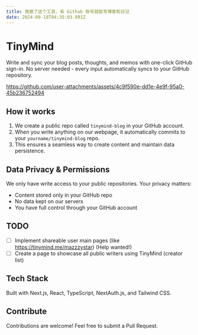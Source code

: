 ```yaml
---
title: 我做了这个工具，有 Github 账号就能写博客和日记
date: 2024-09-18T04:35:03.891Z
---
```


# TinyMind

Write and sync your blog posts, thoughts, and memos with one-click GitHub sign-in. No server needed - every input automatically syncs to your GitHub repository.

https://github.com/user-attachments/assets/4c9f590e-dd1e-4e9f-95a0-45b236752494

## How it works

1. We create a public repo called `tinymind-blog` in your GitHub account.
2. When you write anything on our webpage, it automatically commits to your `yourname/tinymind-blog` repo.
3. This ensures a seamless way to create content and maintain data persistence.

## Data Privacy & Permissions

We only have write access to your public repositories. Your privacy matters:

- Content stored only in your GitHub repo
- No data kept on our servers
- You have full control through your GitHub account

## TODO

- [ ] Implement shareable user main pages (like https://tinymind.me/mazzzystar) (Help wanted!)
- [ ] Create a page to showcase all public writers using TinyMind (creator list)

## Tech Stack

Built with Next.js, React, TypeScript, NextAuth.js, and Tailwind CSS.

## Contribute

Contributions are welcome! Feel free to submit a Pull Request.
